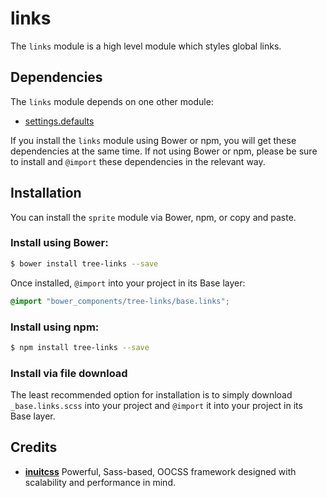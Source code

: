 # links

The `links` module is a high level module which styles global links.

## Dependencies

The `links` module depends on one other module:

* [settings.defaults](https://github.com/treeframework/settings.defaults)

If you install the `links` module using Bower or npm, you will get these 
dependencies at the same time. If not using Bower or npm, please be sure to 
install and `@import` these dependencies in the relevant way.

## Installation

You can install the `sprite` module via Bower, npm, or copy and paste.

### Install using Bower:

```sh
$ bower install tree-links --save
```

Once installed, `@import` into your project in its Base layer:

```scss
@import "bower_components/tree-links/base.links";
```

### Install using npm:

```sh
$ npm install tree-links --save
```

### Install via file download

The least recommended option for installation is to simply download
`_base.links.scss` into your project and `@import` it into your project in
its Base layer.

## Credits

* **[inuitcss](https://github.com/inuitcss)** Powerful, Sass-based, OOCSS
framework designed with scalability and performance in mind.
